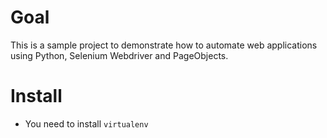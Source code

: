 # Goal
This is a sample project to demonstrate how to automate web applications using Python, Selenium Webdriver and PageObjects.

# Install 

- You need to install `virtualenv`
